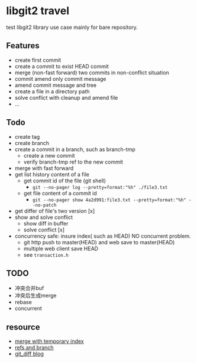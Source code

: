 # libgit2 travel
test libgit2 library use case mainly for bare repository.

## Features
- create first commit
- create a commit to exist HEAD commit
- merge (non-fast forward) two commits in non-conflict situation
- commit amend only commit message
- amend commit message and tree
- create a file in a directory path
- solve conflict with cleanup and amend file
- ...

## Todo
- create tag
- create branch
- create a commit in a branch, such as branch-tmp
    - create a new commit
    - verify branch-tmp ref to the new commit
- merge with fast forward
- get list history content of a file
    - get commit id of the file (git shell)
        - `git --no-pager log --pretty=format:"%h" ./file3.txt`
    - get file content of a commit id
        - `git --no-pager show 4a2d991:file3.txt --pretty=format:"%h" --no-patch`
- get differ of file's two version [x]
- show and solve conflict
    - show diff in buffer
    - solve conflict [x]
- concurrency safe: insure index( such as HEAD) NO concurrent problem.
    - git http push to master(HEAD) and web save to master(HEAD)
    - multiple web client save HEAD
    - see `transaction.h`
## TODO
- 冲突合并buf
- 冲突后生成merge
- rebase
- concurrent

## resource
- [merge with temporary index](https://stackoverflow.com/questions/28246887/create-a-tree-object-from-a-temporary-index-using-libgit2-git2go)
- [refs and branch](https://ben.straub.cc/2013/06/03/refs-tags-and-branching/)
- [git_diff blog](http://ftxtool.org/2016/04/03/127/)